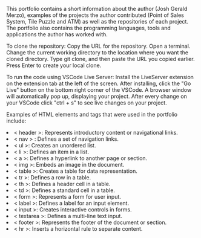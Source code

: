 

This portfolio contains a short information about the author (Josh Gerald Merzo), examples of the projects the author contributed (Point of Sales System, Tile Puzzle and ATM) as well as the repositories of each project. The portfolio also contains the programming languages, tools and applications the author has worked with. 

To clone the repository: 
Copy the URL for the repository.
Open a terminal.
Change the current working directory to the location where you want the cloned directory.
Type git clone, and then paste the URL you copied earlier.
Press Enter to create your local clone.

To run the code using VSCode Live Server:
Install the LiveServer extension on the extension tab at the left of the screen.
After installing, click the "Go Live" button on the bottom right corner of the VSCode.
A browser window will automatically pop up, displaying your project.
After every change on your VSCode click "ctrl + s" to see live changes on your project.


Examples of HTML elements and tags that were used in the portfolio include: 

<li>< header >: Represents introductory content or navigational links.
<li>< nav > : Defines a set of navigation links.
<li>< ul >: Creates an unordered list.
<li>< li >: Defines an item in a list.
<li>< a >: Defines a hyperlink to another page or section.
<li>< img >: Embeds an image in the document.
<li>< table >: Creates a table for data representation.
<li>< tr >: Defines a row in a table.
<li>< th >: Defines a header cell in a table.
<li>< td >: Defines a standard cell in a table.
<li>< form >: Represents a form for user input.
<li>< label >: Defines a label for an input element.
<li>< input >: Creates interactive controls in forms.
<li>< textarea >: Defines a multi-line text input.
<li>< footer >: Represents the footer of the document or section.
<li>< hr >: Inserts a horizontal rule to separate content.
   </li>
